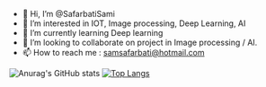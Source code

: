 - 👋 Hi, I’m @SafarbatiSami
- 👀 I’m interested in IOT, Image processing, Deep Learning, AI
- 🌱 I’m currently learning Deep learning
- 💞️ I’m looking to collaborate on project in Image processing / AI.
- 📫 How to reach me : samsafarbati@hotmail.com

<!---
SafarbatiSami/SafarbatiSami is a ✨ special ✨ repository because its `README.md` (this file) appears on your GitHub profile.
You can click the Preview link to take a look at your changes.
--->
![Anurag's GitHub stats](https://github-readme-stats.vercel.app/api?username=SafarbatiSami&show_icons=true&theme=gruvbox)
[![Top Langs](https://github-readme-stats.vercel.app/api/top-langs/?username=SafarbatiSami&layout=compact)](https://github.com/anuraghazra/github-readme-stats)
 
